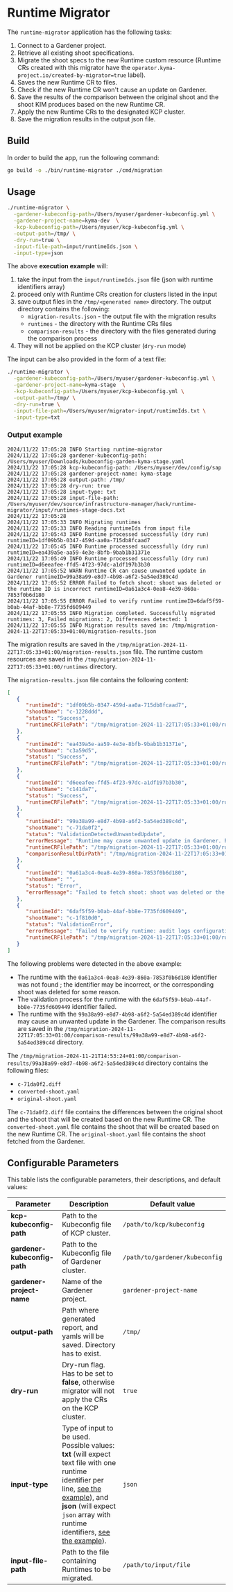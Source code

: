 # Runtime Migrator
The `runtime-migrator` application has the following tasks:
1. Connect to a Gardener project.
2. Retrieve all existing shoot specifications.
3. Migrate the shoot specs to the new Runtime custom resource (Runtime CRs created with this migrator have the `operator.kyma-project.io/created-by-migrator=true` label).
4. Saves the new Runtime CR to files.
5. Check if the new Runtime CR won't cause an update on Gardener.
6. Save the results of the comparison between the original shoot and the shoot KIM produces based on the new Runtime CR.
7. Apply the new Runtime CRs to the designated KCP cluster.
8. Save the migration results in the output json file.

## Build

In order to build the app, run the following command:

```bash
go build -o ./bin/runtime-migrator ./cmd/migration
``` 

## Usage

```bash
./runtime-migrator \
  -gardener-kubeconfig-path=/Users/myuser/gardener-kubeconfig.yml \
  -gardener-project-name=kyma-dev  \
  -kcp-kubeconfig-path=/Users/myuser/kcp-kubeconfig.yml \
  -output-path=/tmp/ \
  -dry-run=true \
  -input-file-path=input/runtimeIds.json \
  -input-type=json
```

The above **execution example** will: 
1. take the input from the `input/runtimeIds.json` file (json with runtime identifiers array)
1. proceed only with Runtime CRs creation for clusters listed in the input 
1. save output files in the `/tmp/<generated name>` directory. The output directory contains the following:
    - `migration-results.json` - the output file with the migration results
    - `runtimes` - the directory with the Runtime CRs files
    - `comparison-results` - the directory with the files generated during the comparison process
1. They will not be applied on the KCP cluster (`dry-run` mode)

The input can be also provided in the form of a text file:
```bash
./runtime-migrator \
  -gardener-kubeconfig-path=/Users/myuser/gardener-kubeconfig.yml \
  -gardener-project-name=kyma-stage  \
  -kcp-kubeconfig-path=/Users/myuser/kcp-kubeconfig.yml \
  -output-path=/tmp/ \
  -dry-run=true \
  -input-file-path=/Users/myuser/migrator-input/runtimeIds.txt \
  -input-type=txt
```

### Output example

```
2024/11/22 17:05:28 INFO Starting runtime-migrator
2024/11/22 17:05:28 gardener-kubeconfig-path: /Users/myuser/Downloads/kubeconfig-garden-kyma-stage.yaml
2024/11/22 17:05:28 kcp-kubeconfig-path: /Users/myuser/dev/config/sap
2024/11/22 17:05:28 gardener-project-name: kyma-stage
2024/11/22 17:05:28 output-path: /tmp/
2024/11/22 17:05:28 dry-run: true
2024/11/22 17:05:28 input-type: txt
2024/11/22 17:05:28 input-file-path: /Users/myuser/dev/source/infrastructure-manager/hack/runtime-migrator/input/runtimes-stage-docs.txt
2024/11/22 17:05:28
2024/11/22 17:05:33 INFO Migrating runtimes
2024/11/22 17:05:33 INFO Reading runtimeIds from input file
2024/11/22 17:05:43 INFO Runtime processed successfully (dry run) runtimeID=1df09b5b-0347-459d-aa0a-715db8fcaad7
2024/11/22 17:05:45 INFO Runtime processed successfully (dry run) runtimeID=ea439a5e-aa59-4e3e-8bfb-9bab1b31371e
2024/11/22 17:05:49 INFO Runtime processed successfully (dry run) runtimeID=d6eeafee-ffd5-4f23-97dc-a1df197b3b30
2024/11/22 17:05:52 WARN Runtime CR can cause unwanted update in Gardener runtimeID=99a38a99-e8d7-4b98-a6f2-5a54ed389c4d
2024/11/22 17:05:52 ERROR Failed to fetch shoot: shoot was deleted or the runtime ID is incorrect runtimeID=0a61a3c4-0ea8-4e39-860a-7853f0b6d180
2024/11/22 17:05:55 ERROR Failed to verify runtime runtimeID=6daf5f59-b0ab-44af-bb8e-7735fd609449
2024/11/22 17:05:55 INFO Migration completed. Successfully migrated runtimes: 3, Failed migrations: 2, Differences detected: 1
2024/11/22 17:05:55 INFO Migration results saved in: /tmp/migration-2024-11-22T17:05:33+01:00/migration-results.json
```

The migration results are saved in the `/tmp/migration-2024-11-22T17:05:33+01:00/migration-results.json` file.
The runtime custom resources are saved in the `/tmp/migration-2024-11-22T17:05:33+01:00/runtimes` directory.

The `migration-results.json` file contains the following content:
```json
[
   {
      "runtimeId": "1df09b5b-0347-459d-aa0a-715db8fcaad7",
      "shootName": "c-1228ddd",
      "status": "Success",
      "runtimeCRFilePath": "/tmp/migration-2024-11-22T17:05:33+01:00/runtimes/1df09b5b-0347-459d-aa0a-715db8fcaad7.yaml"
   },
   {
      "runtimeId": "ea439a5e-aa59-4e3e-8bfb-9bab1b31371e",
      "shootName": "c3a59d5",
      "status": "Success",
      "runtimeCRFilePath": "/tmp/migration-2024-11-22T17:05:33+01:00/runtimes/ea439a5e-aa59-4e3e-8bfb-9bab1b31371e.yaml"
   },
   {
      "runtimeId": "d6eeafee-ffd5-4f23-97dc-a1df197b3b30",
      "shootName": "c141da7",
      "status": "Success",
      "runtimeCRFilePath": "/tmp/migration-2024-11-22T17:05:33+01:00/runtimes/d6eeafee-ffd5-4f23-97dc-a1df197b3b30.yaml"
   },
   {
      "runtimeId": "99a38a99-e8d7-4b98-a6f2-5a54ed389c4d",
      "shootName": "c-71da0f2",
      "status": "ValidationDetectedUnwantedUpdate",
      "errorMessage": "Runtime may cause unwanted update in Gardener. Please verify the runtime CR.",
      "runtimeCRFilePath": "/tmp/migration-2024-11-22T17:05:33+01:00/runtimes/99a38a99-e8d7-4b98-a6f2-5a54ed389c4d.yaml",
      "comparisonResultDirPath": "/tmp/migration-2024-11-22T17:05:33+01:00/comparison-results/99a38a99-e8d7-4b98-a6f2-5a54ed389c4d"
   },
   {
      "runtimeId": "0a61a3c4-0ea8-4e39-860a-7853f0b6d180",
      "shootName": "",
      "status": "Error",
      "errorMessage": "Failed to fetch shoot: shoot was deleted or the runtime ID is incorrect"
   },
   {
      "runtimeId": "6daf5f59-b0ab-44af-bb8e-7735fd609449",
      "shootName": "c-1f810d0",
      "status": "ValidationError",
      "errorMessage": "Failed to verify runtime: audit logs configuration not found: missing region: 'australiaeast' for providerType: 'azure'",
      "runtimeCRFilePath": "/tmp/migration-2024-11-22T17:05:33+01:00/runtimes/6daf5f59-b0ab-44af-bb8e-7735fd609449.yaml"
   }
]

```
The following problems were detected in the above example:
- The runtime with the `0a61a3c4-0ea8-4e39-860a-7853f0b6d180` identifier was not found ; the identifier may be incorrect, or the corresponding shoot was deleted for some reason.
- The validation process for the runtime with the `6daf5f59-b0ab-44af-bb8e-7735fd609449` identifier failed. 
- The runtime with the `99a38a99-e8d7-4b98-a6f2-5a54ed389c4d` identifier may cause an unwanted update in the Gardener. The comparison results are saved in the `/tmp/migration-2024-11-22T17:05:33+01:00/comparison-results/99a38a99-e8d7-4b98-a6f2-5a54ed389c4d` directory.


The `/tmp/migration-2024-11-21T14:53:24+01:00/comparison-results/99a38a99-e8d7-4b98-a6f2-5a54ed389c4d` directory contains the following files:
- `c-71da0f2.diff`
- `converted-shoot.yaml`
- `original-shoot.yaml` 

The `c-71da0f2.diff` file contains the differences between the original shoot and the shoot that will be created based on the new Runtime CR. The `converted-shoot.yaml` file contains the shoot that will be created based on the new Runtime CR. The `original-shoot.yaml` file contains the shoot fetched from the Gardener.

## Configurable Parameters

This table lists the configurable parameters, their descriptions, and default values:

| Parameter | Description                                                                                                                                                                                                                                                                         | Default value       |
|-----------|-------------------------------------------------------------------------------------------------------------------------------------------------------------------------------------------------------------------------------------------------------------------------------------|---------------------|
| **kcp-kubeconfig-path** | Path to the Kubeconfig file of KCP cluster.                                                                                                                                                                                                                                         | `/path/to/kcp/kubeconfig` |
| **gardener-kubeconfig-path** | Path to the Kubeconfig file of Gardener cluster.                                                                                                                                                                                                                                    | `/path/to/gardener/kubeconfig` |
| **gardener-project-name** | Name of the Gardener project.                                                                                                                                                                                                                                                       | `gardener-project-name` |
| **output-path** | Path where generated report, and yamls will be saved. Directory has to exist.                                                                                                                                                                                                       | `/tmp/`             |
| **dry-run** | Dry-run flag. Has to be set to **false**, otherwise migrator will not apply the CRs on the KCP cluster.                                                                                                                                                                             | `true`              |
| **input-type** | Type of input to be used. Possible values: **txt** (will expect text file with one runtime identifier per line, [see the example](input/runtimeids_sample.txt)), and **json** (will expect `json` array with runtime identifiers, [see the example](input/runtimeids_sample.json)). | `json`              |
| **input-file-path** | Path to the file containing Runtimes to be migrated.                                                                                                                                                                                                                                | `/path/to/input/file`                    |

